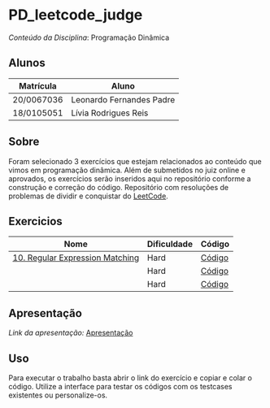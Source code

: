 # PD_leetcode_judge

*Conteúdo da Disciplina*: Programação Dinâmica<br>

## Alunos
|Matrícula | Aluno |
| -- | -- |
| 20/0067036  |  Leonardo Fernandes Padre |
| 18/0105051  |  Lívia Rodrigues Reis |

## Sobre
Foram selecionado 3 exercícios que estejam relacionados ao conteúdo que vimos em programação dinâmica. Além de submetidos no juiz online e aprovados, os exercícios serão inseridos aqui no repositório conforme a construção e correção do código.
Repositório com resoluções de problemas de dividir e conquistar do [LeetCode](https://leetcode.com/).

## Exercicios
|Nome | Dificuldade | Código |
| -- | -- | -- |
| [10. Regular Expression Matching](https://leetcode.com/problems/regular-expression-matching/description/) | Hard | [Código](./exercises/10_Hard/10_RegularExpressionMatching.cpp) |
| []() | Hard | [Código]() |
| []() | Hard | [Código]() |

## Apresentação
*Link da apresentação:* [Apresentação]()

## Uso
Para executar o trabalho basta abrir o link do exercício e copiar e colar o código. Utilize a interface para testar os códigos com os testcases existentes ou personalize-os.